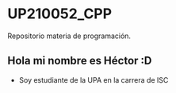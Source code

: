 # UP210052_CPP
Repositorio materia de programación.
## __Hola mi nombre es Héctor :D__
* Soy estudiante de la UPA en la carrera de ISC

